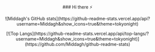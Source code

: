 <p align="center">
  ### Hi there ⚡
</p>

<p align="center">
  ![Middagh's GitHub stats](https://github-readme-stats.vercel.app/api?username=Middagh&show_icons=true&theme=tokyonight)
</p>

<p align="center">
  [![Top Langs](https://github-readme-stats.vercel.app/api/top-langs/?username=Middagh&show_icons=true&theme=tokyonight)](https://github.com/Middagh/github-readme-stats)
</p>
